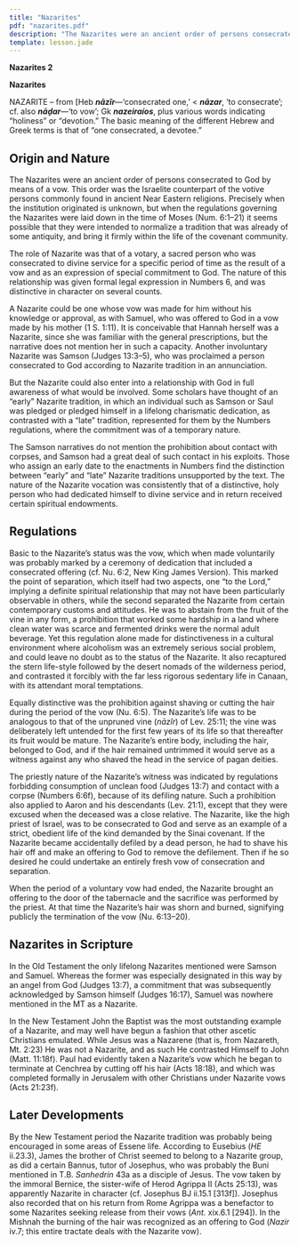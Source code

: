 ```yaml
---
title: "Nazarites"
pdf: "nazarites.pdf"
description: "The Nazarites were an ancient order of persons consecrated to God by means of a vow."
template: lesson.jade
---
```



**Nazarites 2**

**Nazarites**

NAZARITE – from [Heb ***nāzîr***—‘consecrated one,’ \< ***nāzar***, ‘to
consecrate’; cf. also ***nāḏar***—‘to vow’; Gk ***nazeiraíos***, plus
various words indicating “holiness” or “devotion.” The basic meaning of
the different Hebrew and Greek terms is that of “one consecrated, a
devotee.”

Origin and Nature
-----------------

The Nazarites were an ancient order of persons consecrated to God by
means of a vow. This order was the Israelite counterpart of the votive
persons commonly found in ancient Near Eastern religions. Precisely when
the institution originated is unknown, but when the regulations
governing the Nazarites were laid down in the time of Moses (Num.
6:1–21) it seems possible that they were intended to normalize a
tradition that was already of some antiquity, and bring it firmly within
the life of the covenant community.

The role of Nazarite was that of a votary, a sacred person who was
consecrated to divine service for a specific period of time as the
result of a vow and as an expression of special commitment to God. The
nature of this relationship was given formal legal expression in Numbers
6, and was distinctive in character on several counts.

A Nazarite could be one whose vow was made for him without his knowledge
or approval, as with Samuel, who was offered to God in a vow made by his
mother (1 S. 1:11). It is conceivable that Hannah herself was a
Nazarite, since she was familiar with the general prescriptions, but the
narrative does not mention her in such a capacity. Another involuntary
Nazarite was Samson (Judges 13:3–5), who was proclaimed a person
consecrated to God according to Nazarite tradition in an annunciation.

But the Nazarite could also enter into a relationship with God in full
awareness of what would be involved. Some scholars have thought of an
“early” Nazarite tradition, in which an individual such as Samson or
Saul was pledged or pledged himself in a lifelong charismatic
dedication, as contrasted with a “late” tradition, represented for them
by the Numbers regulations, where the commitment was of a temporary
nature.

The Samson narratives do not mention the prohibition about contact with
corpses, and Samson had a great deal of such contact in his exploits.
Those who assign an early date to the enactments in Numbers find the
distinction between “early” and “late” Nazarite traditions unsupported
by the text. The nature of the Nazarite vocation was consistently that
of a distinctive, holy person who had dedicated himself to divine
service and in return received certain spiritual endowments.

Regulations
-----------

Basic to the Nazarite’s status was the vow, which when made voluntarily
was probably marked by a ceremony of dedication that included a
consecrated offering (cf. Nu. 6:2, New King James Version). This marked
the point of separation, which itself had two aspects, one “to the
Lord,” implying a definite spiritual relationship that may not have been
particularly observable in others, while the second separated the
Nazarite from certain contemporary customs and attitudes. He was to
abstain from the fruit of the vine in any form, a prohibition that
worked some hardship in a land where clean water was scarce and
fermented drinks were the normal adult beverage. Yet this regulation
alone made for distinctiveness in a cultural environment where
alcoholism was an extremely serious social problem, and could leave no
doubt as to the status of the Nazarite. It also recaptured the stern
life-style followed by the desert nomads of the wilderness period, and
contrasted it forcibly with the far less rigorous sedentary life in
Canaan, with its attendant moral temptations.

Equally distinctive was the prohibition against shaving or cutting the
hair during the period of the vow (Nu. 6:5). The Nazarite’s life was to
be analogous to that of the unpruned vine (*nāzîr*) of Lev. 25:11; the
vine was deliberately left untended for the first few years of its life
so that thereafter its fruit would be mature. The Nazarite’s entire
body, including the hair, belonged to God, and if the hair remained
untrimmed it would serve as a witness against any who shaved the head in
the service of pagan deities.

The priestly nature of the Nazarite’s witness was indicated by
regulations forbidding consumption of unclean food (Judges 13:7) and
contact with a corpse (Numbers 6:6f), because of its defiling nature.
Such a prohibition also applied to Aaron and his descendants (Lev.
21:1), except that they were excused when the deceased was a close
relative. The Nazarite, like the high priest of Israel, was to be
consecrated to God and serve as an example of a strict, obedient life of
the kind demanded by the Sinai covenant. If the Nazarite became
accidentally defiled by a dead person, he had to shave his hair off and
make an offering to God to remove the defilement. Then if he so desired
he could undertake an entirely fresh vow of consecration and separation.

When the period of a voluntary vow had ended, the Nazarite brought an
offering to the door of the tabernacle and the sacrifice was performed
by the priest. At that time the Nazarite’s hair was shorn and burned,
signifying publicly the termination of the vow (Nu. 6:13–20).

Nazarites in Scripture
----------------------

In the Old Testament the only lifelong Nazarites mentioned were Samson
and Samuel. Whereas the former was especially designated in this way by
an angel from God (Judges 13:7), a commitment that was subsequently
acknowledged by Samson himself (Judges 16:17), Samuel was nowhere
mentioned in the MT as a Nazarite.

In the New Testament John the Baptist was the most outstanding example
of a Nazarite, and may well have begun a fashion that other ascetic
Christians emulated. While Jesus was a Nazarene (that is, from Nazareth,
Mt. 2:23) He was not a Nazarite, and as such He contrasted Himself to
John (Matt. 11:18f). Paul had evidently taken a Nazarite’s vow which he
began to terminate at Cenchrea by cutting off his hair (Acts 18:18), and
which was completed formally in Jerusalem with other Christians under
Nazarite vows (Acts 21:23f).

Later Developments
------------------

By the New Testament period the Nazarite tradition was probably being
encouraged in some areas of Essene life. According to Eusebius (*HE*
ii.23.3), James the brother of Christ seemed to belong to a Nazarite
group, as did a certain Bannus, tutor of Josephus, who was probably the
Buni mentioned in T.B. *Sanhedrin* 43a as a disciple of Jesus. The vow
taken by the immoral Bernice, the sister-wife of Herod Agrippa II (Acts
25:13), was apparently Nazarite in character (cf. Josephus BJ ii.15.1
[313f]). Josephus also recorded that on his return from Rome Agrippa was
a benefactor to some Nazarites seeking release from their vows (*Ant.*
xix.6.1 [294]). In the Mishnah the burning of the hair was recognized as
an offering to God (*Nazir* iv.7; this entire tractate deals with the
Nazarite vow).

